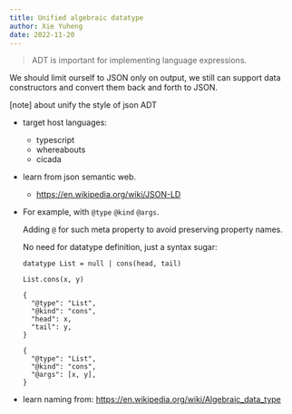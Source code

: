 ```yaml
---
title: Unified algebraic datatype
author: Xie Yuheng
date: 2022-11-20
---
```


> ADT is important for implementing language expressions.

We should limit ourself to JSON only on output,
we still can support data constructors
and convert them back and forth to JSON.

[note] about unify the style of json ADT

- target host languages:

  - typescript
  - whereabouts
  - cicada

- learn from json semantic web.

  - https://en.wikipedia.org/wiki/JSON-LD

- For example, with `@type` `@kind` `@args`.

  Adding `@` for such meta property
  to avoid preserving property names.

  No need for datatype definition, just a syntax sugar:

  ```
  datatype List = null | cons(head, tail)

  List.cons(x, y)

  {
    "@type": "List",
    "@kind": "cons",
    "head": x,
    "tail": y,
  }

  {
    "@type": "List",
    "@kind": "cons",
    "@args": [x, y],
  }
  ```

- learn naming from: https://en.wikipedia.org/wiki/Algebraic_data_type
